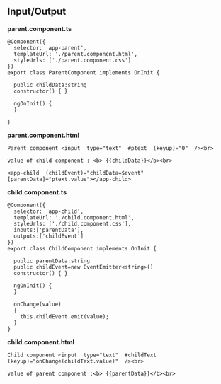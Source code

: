 ## Input/Output
**parent.component.ts**

    @Component({
      selector: 'app-parent',
      templateUrl: './parent.component.html',
      styleUrls: ['./parent.component.css']
    })
    export class ParentComponent implements OnInit {
    
      public childData:string
      constructor() { }
    
      ngOnInit() {
      }
    
    }
**parent.component.html**

    Parent component <input  type="text"  #ptext  (keyup)="0"  /><br>
    
    value of child component : <b> {{childData}}</b><br>
    
    <app-child  (childEvent)="childData=$event"  [parentData]="ptext.value"></app-child>
**child.component.ts**

    @Component({
      selector: 'app-child',
      templateUrl: './child.component.html',
      styleUrls: ['./child.component.css'],
      inputs:['parentData'],
      outputs:['childEvent']
    })
    export class ChildComponent implements OnInit {
    
      public parentData:string
      public childEvent=new EventEmitter<string>()
      constructor() { }
    
      ngOnInit() {
      }
    
      onChange(value)
      {
        this.childEvent.emit(value);
      }
    }
**child.component.html**

    Child component <input  type="text"  #childText  (keyup)="onChange(childText.value)"  /><br>
    
    value of parent component :<b> {{parentData}}</b><br>
